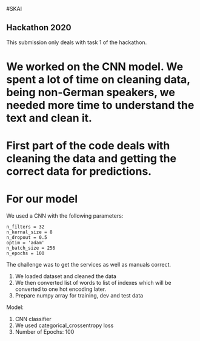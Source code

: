 #SKAI

## Hackathon 2020

This submission only deals with task 1 of the hackathon. 

# We worked on the CNN model. We spent a lot of time on cleaning data, being non-German speakers, we needed more time to understand the text and clean it. 

# First part of the code deals with cleaning the data and getting the correct data for predictions. 

# For our model 

We used a CNN with the following parameters:

    n_filters = 32
    n_kernal_size = 8
    n_dropout = 0.5
    optim = 'adam'
    n_batch_size = 256
    n_epochs = 100

The challenge was to get the services as well as manuals correct. 

1. We loaded dataset and cleaned the data
2. We then converted list of words to list of indexes which will be converted to one hot encoding later.
3.  Prepare numpy array for training, dev and test data

Model:
1. CNN classifier
2. We used categorical_crossentropy loss
3. Number of Epochs: 100






